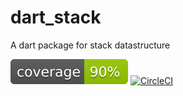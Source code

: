 # dart_stack
A dart package for stack datastructure

![coverage](coverage/badge.svg)
[![CircleCI](https://circleci.com/gh/ammaratef45/dart_stack.svg?style=svg)](https://circleci.com/gh/ammaratef45/dart_stack)
